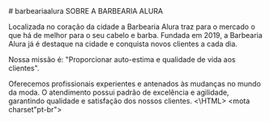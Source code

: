 <!DOCTYPE html>
<HTML>
# barbeariaalura
SOBRE A BARBEARIA ALURA

Localizada no coração da cidade a Barbearia Alura traz para o mercado o que há de melhor para o seu cabelo e barba. Fundada em 2019, a Barbearia Alura já é destaque na cidade e conquista novos clientes a cada dia.

Nossa missão é: "Proporcionar auto-estima e qualidade de vida aos clientes". 

Oferecemos profissionais experientes e antenados às mudanças no mundo da moda. O atendimento possui padrão de excelência e agilidade, garantindo qualidade e satisfação dos nossos clientes.
<\HTML>
<mota charset"pt-br">
<head>
  
<title>BARBEARIA ALURA<\title>
<\HEAD>
<body>
